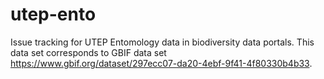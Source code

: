 # utep-ento
Issue tracking for UTEP Entomology data in biodiversity data portals. This data set corresponds to GBIF data set https://www.gbif.org/dataset/297ecc07-da20-4ebf-9f41-4f80330b4b33. 
